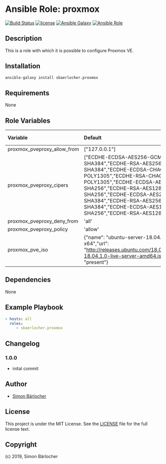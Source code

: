 # Ansible Role: proxmox

[![Build Status](https://img.shields.io/travis/sbaerlocher/ansible.proxmox.svg?branch=master&style=popout-square)](https://travis-ci.org/sbaerlocher/ansible.proxmox) [![license](https://img.shields.io/github/license/mashape/apistatus.svg?style=popout-square)](https://sbaerlo.ch/licence) [![Ansible Galaxy](http://img.shields.io/badge/ansible--galaxy-proxmox-blue.svg?style=popout-square)](https://galaxy.ansible.com/sbaerlocher/proxmox) [![Ansible Role](https://img.shields.io/ansible/role/d/35802.svg?style=popout-square)](https://galaxy.ansible.com/sbaerlocher/proxmox)

## Description

This is a role with which it is possible to configure Proxmox VE.

## Installation

```bash
ansible-galaxy install sbaerlocher.proxmox
```

## Requirements

None

## Role Variables

| Variable             | Default     | Comments (type)                                   |
| :---                 | :---        | :---                                              |
| proxmox_pveproxy_allow_from | ["127.0.0.1"] | |
| proxmox_pveproxy_cipers | ["ECDHE-ECDSA-AES256-GCM-SHA384","ECDHE-RSA-AES256-GCM-SHA384","ECDHE-ECDSA-CHACHA20-POLY1305","ECDHE-RSA-CHACHA20-POLY1305","ECDHE-ECDSA-AES128-GCM-SHA256","ECDHE-RSA-AES128-GCM-SHA256","ECDHE-ECDSA-AES256-SHA384","ECDHE-RSA-AES256-SHA384","ECDHE-ECDSA-AES128-SHA256","ECDHE-RSA-AES128-SHA256"] | |
| proxmox_pveproxy_deny_from | 'all' | |
| proxmox_pveproxy_policy | 'allow' | |
| proxmox_pve_iso | {"name": "ubuntu-server-18.04.1.0-x64","url": "http://releases.ubuntu.com/18.04.1.0/ubuntu-18.04.1.0-live-server-amd64.iso","state": "present"} | |

## Dependencies

None

## Example Playbook

```yml
- hosts: all
  roles:
     - sbaerlocher.proxmox
```

## Changelog

### 1.0.0

* inital commit

## Author

* [Simon Bärlocher](https://sbaerlocher.ch)

## License

This project is under the MIT License. See the [LICENSE](https://sbaerlo.ch/licence) file for the full license text.

## Copyright

(c) 2019, Simon Bärlocher
